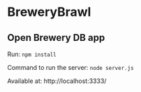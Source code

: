 # BreweryBrawl

## Open Brewery DB app

Run: `npm install`

Command to run the server: `node server.js`

Available at: http://localhost:3333/
